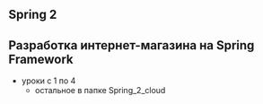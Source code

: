 ## Spring 2
## Разработка интернет-магазина на Spring Framework
- уроки с 1 по 4
  - остальное в папке Spring_2_cloud  